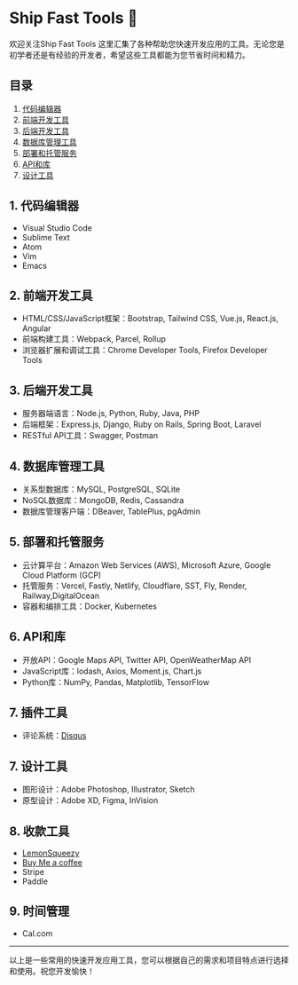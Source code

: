 # Ship Fast Tools :rocket:
欢迎关注Ship Fast Tools
这里汇集了各种帮助您快速开发应用的工具。无论您是初学者还是有经验的开发者，希望这些工具都能为您节省时间和精力。


## 目录

1. [代码编辑器](#1-代码编辑器)
2. [前端开发工具](#2-前端开发工具)
3. [后端开发工具](#3-后端开发工具)
4. [数据库管理工具](#4-数据库管理工具)
5. [部署和托管服务](#5-部署和托管服务)
6. [API和库](#6-api和库)
7. [设计工具](#7-设计工具)

## 1. 代码编辑器

- Visual Studio Code
- Sublime Text
- Atom
- Vim
- Emacs

## 2. 前端开发工具

- HTML/CSS/JavaScript框架：Bootstrap, Tailwind CSS, Vue.js, React.js, Angular
- 前端构建工具：Webpack, Parcel, Rollup
- 浏览器扩展和调试工具：Chrome Developer Tools, Firefox Developer Tools

## 3. 后端开发工具

- 服务器端语言：Node.js, Python, Ruby, Java, PHP
- 后端框架：Express.js, Django, Ruby on Rails, Spring Boot, Laravel
- RESTful API工具：Swagger, Postman

## 4. 数据库管理工具

- 关系型数据库：MySQL, PostgreSQL, SQLite
- NoSQL数据库：MongoDB, Redis, Cassandra
- 数据库管理客户端：DBeaver, TablePlus, pgAdmin

## 5. 部署和托管服务

- 云计算平台：Amazon Web Services (AWS), Microsoft Azure, Google Cloud Platform (GCP)
- 托管服务：Vercel, Fastly, Netlify, Cloudflare, SST, Fly, Render, Railway,DigitalOcean
- 容器和编排工具：Docker, Kubernetes

## 6. API和库

- 开放API：Google Maps API, Twitter API, OpenWeatherMap API
- JavaScript库：lodash, Axios, Moment.js, Chart.js
- Python库：NumPy, Pandas, Matplotlib, TensorFlow

## 7. 插件工具

- 评论系统：[Disqus](https://disqus.com/)

## 7. 设计工具

- 图形设计：Adobe Photoshop, Illustrator, Sketch
- 原型设计：Adobe XD, Figma, InVision

## 8. 收款工具

- [LemonSqueezy](https://www.lemonsqueezy.com/)  
- [Buy Me a coffee](https://www.buymeacoffee.com/) 
- Stripe
- Paddle

## 9. 时间管理

- Cal.com
---

以上是一些常用的快速开发应用工具，您可以根据自己的需求和项目特点进行选择和使用。祝您开发愉快！

